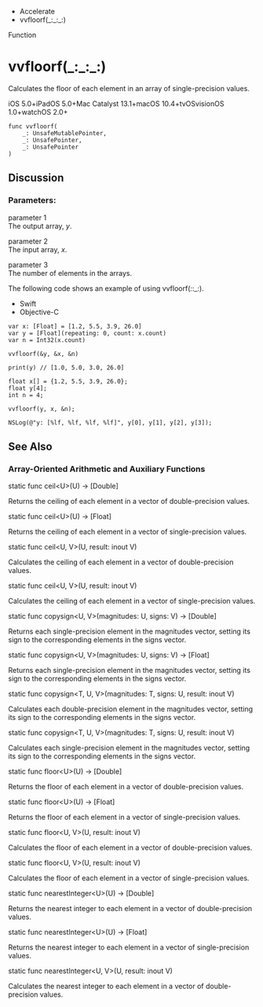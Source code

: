 

- Accelerate
-  vvfloorf(\_:\_:\_:) 

Function

# vvfloorf(\_:\_:\_:)

Calculates the floor of each element in an array of single-precision values.

iOS 5.0+iPadOS 5.0+Mac Catalyst 13.1+macOS 10.4+tvOSvisionOS 1.0+watchOS 2.0+

``` source
func vvfloorf(
    _: UnsafeMutablePointer,
    _: UnsafePointer,
    _: UnsafePointer
)
```

## Discussion

### Parameters:

parameter 1  
The output array, *y*.

parameter 2  
The input array, *x*.

parameter 3  
The number of elements in the arrays.

The following code shows an example of using vvfloorf(_:_:_:).

- Swift
- Objective-C

```
var x: [Float] = [1.2, 5.5, 3.9, 26.0]
var y = [Float](repeating: 0, count: x.count)
var n = Int32(x.count)

vvfloorf(&y, &x, &n)

print(y) // [1.0, 5.0, 3.0, 26.0]
```

```
float x[] = {1.2, 5.5, 3.9, 26.0};
float y[4];
int n = 4;

vvfloorf(y, x, &n);

NSLog(@"y: [%lf, %lf, %lf, %lf]", y[0], y[1], y[2], y[3]);

```

## See Also

### Array-Oriented Arithmetic and Auxiliary Functions

static func ceil&lt;U>(U) -> [Double]

Returns the ceiling of each element in a vector of double-precision values.

static func ceil&lt;U>(U) -> [Float]

Returns the ceiling of each element in a vector of single-precision values.

static func ceil&lt;U, V>(U, result: inout V)

Calculates the ceiling of each element in a vector of double-precision values.

static func ceil&lt;U, V>(U, result: inout V)

Calculates the ceiling of each element in a vector of single-precision values.

static func copysign&lt;U, V>(magnitudes: U, signs: V) -> [Double]

Returns each single-precision element in the magnitudes vector, setting its sign to the corresponding elements in the signs vector.

static func copysign&lt;U, V>(magnitudes: U, signs: V) -> [Float]

Returns each single-precision element in the magnitudes vector, setting its sign to the corresponding elements in the signs vector.

static func copysign&lt;T, U, V>(magnitudes: T, signs: U, result: inout V)

Calculates each double-precision element in the magnitudes vector, setting its sign to the corresponding elements in the signs vector.

static func copysign&lt;T, U, V>(magnitudes: T, signs: U, result: inout V)

Calculates each single-precision element in the magnitudes vector, setting its sign to the corresponding elements in the signs vector.

static func floor&lt;U>(U) -> [Double]

Returns the floor of each element in a vector of double-precision values.

static func floor&lt;U>(U) -> [Float]

Returns the floor of each element in a vector of single-precision values.

static func floor&lt;U, V>(U, result: inout V)

Calculates the floor of each element in a vector of double-precision values.

static func floor&lt;U, V>(U, result: inout V)

Calculates the floor of each element in a vector of single-precision values.

static func nearestInteger&lt;U>(U) -> [Double]

Returns the nearest integer to each element in a vector of double-precision values.

static func nearestInteger&lt;U>(U) -> [Float]

Returns the nearest integer to each element in a vector of single-precision values.

static func nearestInteger&lt;U, V>(U, result: inout V)

Calculates the nearest integer to each element in a vector of double-precision values.

